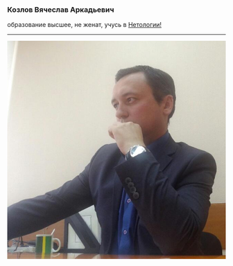 ### Козлов Вячеслав Аркадьевич
образование высшее, не женат,
учусь в [Нетологии!](https://netology.ru/programs/business-analytics-online?utm_source=yandex&utm_medium=cpc&utm_campaign=bmit_ban_ou_ya_retarget_search_auto&utm_content=12641383395&utm_term=---autotargeting&_openstat=ZGlyZWN0LnlhbmRleC5ydTs3NzE1MjA0MTsxMjY0MTM4MzM5NTt5YW5kZXgucnU6cHJlbWl1bQ&yclid=7356566376461107199)
________________________________
![Это я](IMG-20220924-WA0004.jpg)


